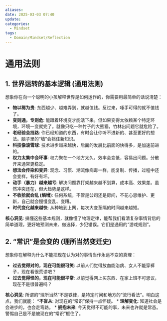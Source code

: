 ```yaml
---
aliases:
date: 2025-03-03 07:40
update:
categories:
  - Mindset
tags:
  - Domain/Mindset/Reflection
---
```

# 通用法则

## 1. 世界运转的基本逻辑 (通用法则)

想象你在向一个聪明的小孩解释世界是如何运作的，你需要用最简单的话说清楚：

* **物以稀为贵**: 东西越少、越难弄到，就越值钱。反过来，唾手可得的就不值钱了。
* **变则通，专则危**: 能跟着环境变才能活下来。但如果变得太依赖某个特定环境，环境一变就完了。就像只吃一种竹子的大熊猫，竹林出问题它就危险了。
* **老经验会挡路**: 你已经知道的东西，有时会让你听不进新的、甚至更好的想法。脑子里的“墙”会挡住新知识。
* **科技像滚雪球**: 技术进步越来越快，后面的发展比前面的快得多，是加速前进的。
* **权力太集中会坏事**: 权力聚在一个地方太久，效率会变低，容易出问题。分散开来通常更稳定。
* **想法会传染和变异**: 观念、习惯、潮流像病毒一样，能复制、传播，过程中还会变样，有好有坏。
* **动手（暴力）越来越亏**: 解决问题靠打架越来越不划算，成本高、效果差。虽然冲突还在，但大趋势是这样。
* **不收拾就会乱 (熵增)**: 任何系统，不管是公司还是房间，不花心思维护、更新，自己就会慢慢变乱、变糟。
* **时代变化越来越快**: 从种地到上网，每次大变革隔的时间越来越短。

**核心洞见**: 搞懂这些基本规则，就像懂了物理定律，能帮我们看清复杂事情背后的简单道理，更好地预测未来、做选择，少犯错误。它们是通用的“游戏规则”。

## 2. “常识”是会变的 (理所当然变迁史)

想象你在解释为什么不能把现在认为对的事情当作永远不变的真理：

* **过去觉得对的，现在可能很可笑**: 以前人们觉得放血能治病、女人不能穿裤子，现在看很荒谬吧？
* **过去觉得怪的，现在可能很平常**: 以前觉得网上买东西、在家上班不可思议，现在不是很普遍吗？

**核心洞见**: 所谓的“理所当然”不是铁律，是特定时间和地方的“流行看法”。明白这点，我们就能：
    ***不盲从**: 对现在的“常识”保持一点怀疑。
    *   **理解变化**: 知道社会是会进步的，也会走弯路。
    *   **拥抱未来**: 今天觉得不可能的事，未来也许就是常态。警惕自己是不是被现在的“常识”框住了。
